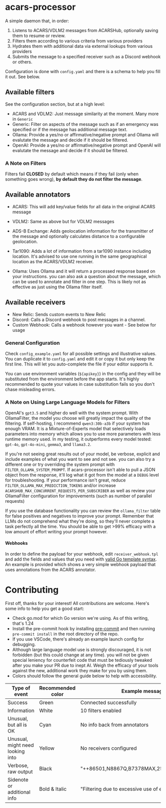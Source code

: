 # acars-processor

A simple daemon that, in order:

1.  Listens to ACARS/VDLM2 messages from ACARSHub,
    optionally saving them to resume or review.
3.  Filters them according to various criteria from various providers
4.  Hydrates them with additional data via external lookups from various
    providers
5.  Submits the message to a specified receiver such as a Discord webhook
    or others.

Configuration is done with `config.yaml` and there is a schema to help you
fill it out. See below.

## Available filters

See the configuration section, but at a high level:

- ACARS and VDLM2: Just message similarity at the moment. Many more in `Generic`
- Generic: Filter on aspects of the message such as if an emergency was
  specified or if the message has additional message text.
- Ollama: Provide a yes/no or affirmative/negative prompt and Ollama will
  evalutate the message and decide if it should be filtered.
- OpenAI: Provide a yes/no or affirmative/negative prompt and OpenAI will
  evalutate the message and decide if it should be filtered.

### A Note on Filters

Filters fail **CLOSED** by default which means if they fail (only when something
goes wrong), **by default they do not filter the message**.

## Available annotators

- ACARS: This will add key/value fields for all data in the original ACARS
  message

- VDLM2: Same as above but for VDLM2 messages

- ADS-B Exchange: Adds geolocation information for the transmitter of the
  message and optionally calculates distance to a configurable geolocation.

- Tar1090: Adds a lot of information from a tar1090 instance including location.
  It's advised to use one running in the same geographical location as the
  ACARS/VDLM2 receiver.

- Ollama: Uses Ollama and it will return a processed response based on your
  instructions. you can also ask a question about the message, which can be used
  to annotate and filter in one step. This is likely not as effective as just
  using the Ollama filter itself.

## Available receivers

- New Relic: Sends custom events to New Relic
- Discord: Calls a Discord webhook to post messages in a channel.
- Custom Webhook: Calls a webhook however you want - See below for usage

### General Configuration

Check `config_example.yaml` for all possible settings and illustrative values.
You can duplicate it to `config.yaml` and edit it or copy it but only keep the
first line. This will let you auto-complete the file if your editor supports it.

You can use environment variables (`${apikey}`) in the config and they will
be substituted from the environment before the app starts. It's highly 
recommended to quote your values in case substitution fails so you don't
chase misleading errors.

### A Note on Using Large Language Models for Filters

OpenAI's `gpt3.5` and higher do well with the system prompt. With OllamaFilter,
the model you choose will greatly impact the quality of the filtering.
If self-hosting, I recommend `qwen3:30b-a3b` if your system has enough VRAM.
It is a Mixture-of-Experts model that selectively loads parameters into memory
which allows you to use more parameters with less runtime memory used. In my
testing, it outperforms every model tested: `gpt-4o`, `gpt-4o-mini`, `gemma3`, 
and `llama3.2`.

If you're not seeing great results out of your model, be verbose, explicit and
include examples of what you want to see and not see. you can also try
a different one or try overriding the system prompt with
`FILTER_OLLAMA_SYSTEM_PROMPT`. If acars-processor isn't able to pull a JSON
object from the response, it'll log what it got from the model at a
`DEBUG` level for troubleshooting. If your performance isn't great,
reduce `FILTER_OLLAMA_MAX_PREDICTION_TOKENS` and/or increase
`ACARSHUB_MAX_CONCURRENT_REQUESTS_PER_SUBSCRIBER` as well as review your OllamaFilter
configuration for improvements (such as number of parallel requests)

If you use the database functionality you can review the `ollama_filter` table
for false positives and negatives to improve your prompt. Remember that LLMs do
not comprehend what they're doing, so they'll never complete a task perfectly
all the time. You should be able to get >99% efficacy with a low amount of
effort writing your prompt however.

#### Webhooks

In order to define the payload for your webhook, edit `receiver_webhook.tpl`
and add the fields and values that you need with
[valid Go template syntax](https://pkg.go.dev/text/template).
An example is provided which shows a very simple webhook payload
that uses annotations from the ACARS annotator.

# Contributing

First off, thanks for your interest! All contributions are welcome. Here's
some info to help you get a good start:

- Check go.mod for which Go version we're using. As of this writing, that's 1.24
- Install the pre-commit hook by installing
  [pre-commit](https://pre-commit.com/#install) and then running
  `pre-commit install` in the root directory of the repo.
- If you use VSCode, there's already an example launch config for debugging.
- Although large language model use is strongly discouraged, it is not forbidden
  (but this could change at any time). you will not be given special leniency
  for counterfeit code that must be tediously tweaked after you make your PR
  due to inept AI. Weigh the efficacy of your tools against the new, additional
  work they make for you by using them.
- Colors should follow the general guide below to help with accessibility.

| Type of event                    | Recommended color | Example message                                      |
| -------------------------------- | ----------------- | ---------------------------------------------------- |
| Success                          | Green             | Connected successfully                               |
| Information                      | White             | 10 filters enabled                                   |
| Unusual, but all is OK           | Cyan              | No info back from annotators                         |
| Unusual, might need looking into | Yellow            | No receivers configured                              |
| Verbose, raw output              | Black             | "++86501,N8867Q,B7378MAX,250608,WN0393...."          |
| Sidenote or additional info      | Bold & Italic     | "Filtering due to excessive use of exclamations!!!!" |
